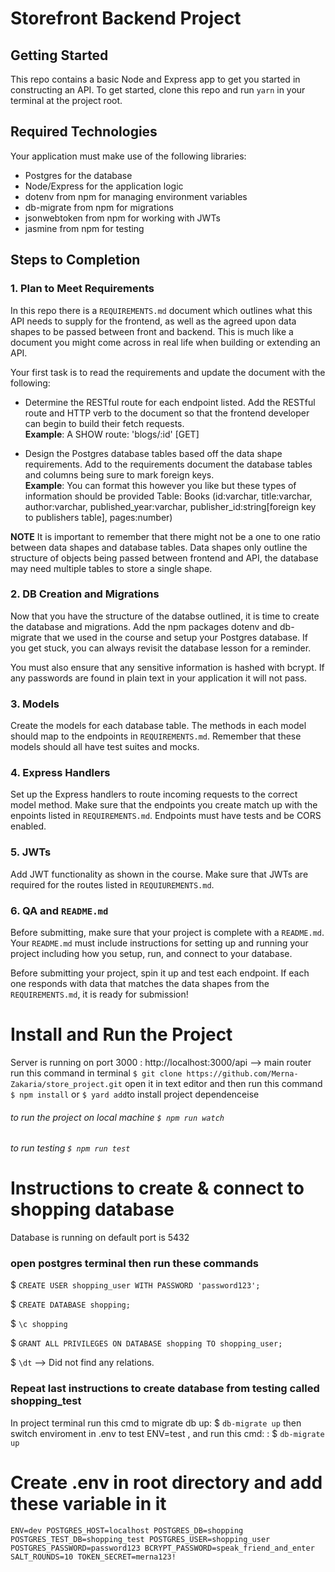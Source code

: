 # Storefront Backend Project

## Getting Started

This repo contains a basic Node and Express app to get you started in constructing an API. To get started, clone this repo and run `yarn` in your terminal at the project root.

## Required Technologies
Your application must make use of the following libraries:
- Postgres for the database
- Node/Express for the application logic
- dotenv from npm for managing environment variables
- db-migrate from npm for migrations
- jsonwebtoken from npm for working with JWTs
- jasmine from npm for testing

## Steps to Completion

### 1. Plan to Meet Requirements

In this repo there is a `REQUIREMENTS.md` document which outlines what this API needs to supply for the frontend, as well as the agreed upon data shapes to be passed between front and backend. This is much like a document you might come across in real life when building or extending an API. 

Your first task is to read the requirements and update the document with the following:
- Determine the RESTful route for each endpoint listed. Add the RESTful route and HTTP verb to the document so that the frontend developer can begin to build their fetch requests.    
**Example**: A SHOW route: 'blogs/:id' [GET] 

- Design the Postgres database tables based off the data shape requirements. Add to the requirements document the database tables and columns being sure to mark foreign keys.   
**Example**: You can format this however you like but these types of information should be provided
Table: Books (id:varchar, title:varchar, author:varchar, published_year:varchar, publisher_id:string[foreign key to publishers table], pages:number)

**NOTE** It is important to remember that there might not be a one to one ratio between data shapes and database tables. Data shapes only outline the structure of objects being passed between frontend and API, the database may need multiple tables to store a single shape. 

### 2.  DB Creation and Migrations

Now that you have the structure of the databse outlined, it is time to create the database and migrations. Add the npm packages dotenv and db-migrate that we used in the course and setup your Postgres database. If you get stuck, you can always revisit the database lesson for a reminder. 

You must also ensure that any sensitive information is hashed with bcrypt. If any passwords are found in plain text in your application it will not pass.

### 3. Models

Create the models for each database table. The methods in each model should map to the endpoints in `REQUIREMENTS.md`. Remember that these models should all have test suites and mocks.

### 4. Express Handlers

Set up the Express handlers to route incoming requests to the correct model method. Make sure that the endpoints you create match up with the enpoints listed in `REQUIREMENTS.md`. Endpoints must have tests and be CORS enabled. 

### 5. JWTs

Add JWT functionality as shown in the course. Make sure that JWTs are required for the routes listed in `REQUIUREMENTS.md`.

### 6. QA and `README.md`

Before submitting, make sure that your project is complete with a `README.md`. Your `README.md` must include instructions for setting up and running your project including how you setup, run, and connect to your database. 

Before submitting your project, spin it up and test each endpoint. If each one responds with data that matches the data shapes from the `REQUIREMENTS.md`, it is ready for submission!

# Install and Run the Project
Server is running on port 3000 : http://localhost:3000/api --> main router
run this command in terminal `$ git clone https://github.com/Merna-Zakaria/store_project.git`
open it in text editor
and then run this command `$ npm install` or `$ yard add`to install project dependenceise

###### to run the project on local machine `$ npm run watch`
###### to run testing `$ npm run test`

# Instructions to create & connect to shopping database
Database is running on default port is 5432
### open postgres terminal then run these commands

$ `CREATE USER shopping_user WITH PASSWORD 'password123';`

$ `CREATE DATABASE shopping;`

$ `\c shopping`

$ `GRANT ALL PRIVILEGES ON DATABASE shopping TO shopping_user;`

$ `\dt` --> Did not find any relations.

### Repeat last instructions to create database from testing called shopping_test

In project terminal run this cmd to migrate db up: $ `db-migrate up`
then switch enviroment in .env to test ENV=test , and run this cmd: : $ `db-migrate up`

# Create .env in root directory and add these variable in it

`ENV=dev
POSTGRES_HOST=localhost
POSTGRES_DB=shopping
POSTGRES_TEST_DB=shopping_test
POSTGRES_USER=shopping_user
POSTGRES_PASSWORD=password123
BCRYPT_PASSWORD=speak_friend_and_enter
SALT_ROUNDS=10
TOKEN_SECRET=merna123!`

